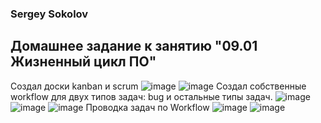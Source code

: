 ### Sergey Sokolov
## Домашнее задание к занятию "09.01 Жизненный цикл ПО"
Создал доски kanban и scrum
![image](https://user-images.githubusercontent.com/93119897/196460730-557ecfac-5f35-4cd1-9c1d-b15a60ae7a9e.png)
![image](https://user-images.githubusercontent.com/93119897/196460847-729b4826-e9e7-49d6-b32f-41d9c60f968d.png)
 Создал собственные workflow для двух типов задач: bug и остальные типы задач.
![image](https://user-images.githubusercontent.com/93119897/196461173-e5589f79-610f-4580-a10e-f2f5a70250f9.png)
![image](https://user-images.githubusercontent.com/93119897/196461213-67a5acea-402e-46f0-8f5d-d66d4ec23d3f.png)
![image](https://user-images.githubusercontent.com/93119897/196461284-43e281ac-bae2-420b-9e48-c77f14fdd373.png)
Проводка задач по Workflow
![image](https://user-images.githubusercontent.com/93119897/196461563-33521d42-1300-4703-a38c-291d205d5988.png)
![image](https://user-images.githubusercontent.com/93119897/196461630-ce277f8e-00cf-4ba4-a5e3-1a450e5aefef.png)
